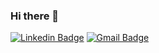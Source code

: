 ### Hi there 👋

[![Linkedin Badge](https://img.shields.io/badge/-mmaslan-blue?style=flat&logo=Linkedin&logoColor=white&link=https://www.linkedin.com/in/marek-ma%C5%9Blany-4b283a138/)](https://www.linkedin.com/in/marek-ma%C5%9Blany-4b283a138/)
[![Gmail Badge](https://img.shields.io/badge/-marek.maslany1@hmail.com-d14836?style=flat&logo=Gmail&logoColor=white&link=mailto:mailto:marek.maslany1@gmail.com)](mailto:marek.maslany1@gmail.com)

<!--
**mmaslan/mmaslan** is a ✨ _special_ ✨ repository because its `README.md` (this file) appears on your GitHub profile.

Here are some ideas to get you started:

- 🔭 I’m currently working on ...
- 🌱 I’m currently learning ...
- 👯 I’m looking to collaborate on ...
- 🤔 I’m looking for help with ...
- 💬 Ask me about ...
- 📫 How to reach me: ...
- 😄 Pronouns: ...
- ⚡ Fun fact: ...
-->
